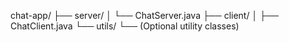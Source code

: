 chat-app/
├── server/
│   └── ChatServer.java
├── client/
│   ├── ChatClient.java
└── utils/
    └── (Optional utility classes)


